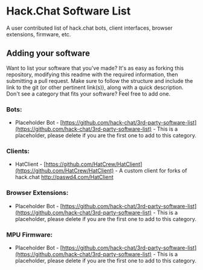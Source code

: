 # Hack.Chat Software List

A user contributed list of hack.chat bots, client interfaces, browser extensions, firmware, etc. 

## Adding your software

Want to list your software that you've made? It's as easy as forking this repository, modifying this readme with the required information, then submitting a pull request. Make sure to follow the structure and include the link to the git (or other pertinent link(s)), along with a quick description. Don't see a category that fits your software? Feel free to add one.

### Bots:

* Placeholder Bot - [https://github.com/hack-chat/3rd-party-software-list](https://github.com/hack-chat/3rd-party-software-list) - This is a placeholder, please delete if you are the first one to add to this category.

### Clients:

* HatClient - [https://github.com/HatCrew/HatClient](https://github.com/HatCrew/HatClient) - A custom client for forks of hack.chat http://paswd4.com/HatClient

### Browser Extensions:

* Placeholder Bot - [https://github.com/hack-chat/3rd-party-software-list](https://github.com/hack-chat/3rd-party-software-list) - This is a placeholder, please delete if you are the first one to add to this category.

### MPU Firmware:

* Placeholder Bot - [https://github.com/hack-chat/3rd-party-software-list](https://github.com/hack-chat/3rd-party-software-list) - This is a placeholder, please delete if you are the first one to add to this category.
